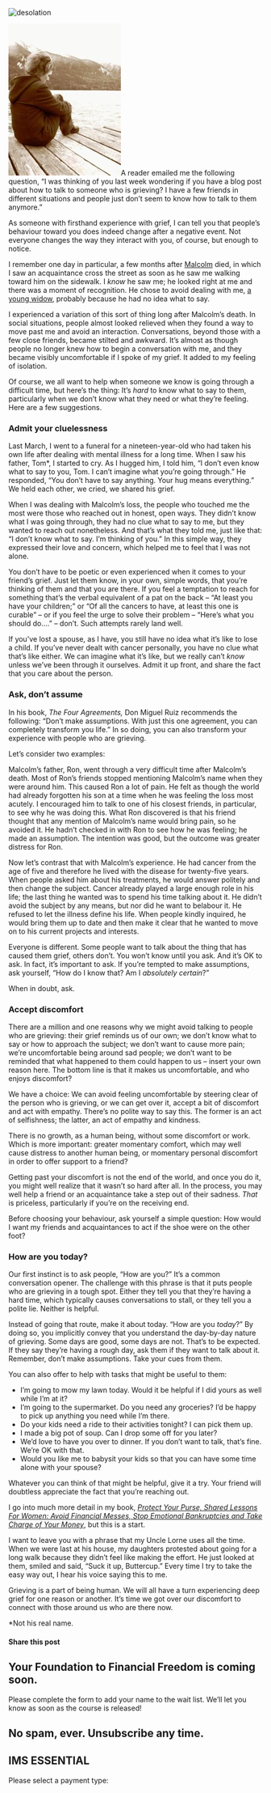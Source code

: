 ![desolation](https://yourfinanciallaunchpad.com/wp-content/uploads/elementor/thumbs/desolation-1308070-639x852-qdc6cqrbkvkqbvm1juw1iusf84sbync09asazw9q4o.jpg "desolation-1308070-639×852")

![desolation-1308070-639x852](attachments/desolation-1308070-639x852-223x300.jpg)A reader emailed me the following question, “I was thinking of you last week wondering if you have a blog post about how to talk to someone who is grieving? I have a few friends in different situations and people just don’t seem to know how to talk to them anymore.”

As someone with firsthand experience with grief, I can tell you that people’s behaviour toward you does indeed change after a negative event. Not everyone changes the way they interact with you, of course, but enough to notice.

I remember one day in particular, a few months after [Malcolm](https://yflmainprod.wpengine.com/2012/05/my-story-part-i/) died, in which I saw an acquaintance cross the street as soon as he saw me walking toward him on the sidewalk. I *know* he saw me; he looked right at me and there was a moment of recognition. He chose to avoid dealing with me, [a young widow](https://yflmainprod.wpengine.com/2012/05/my-story-part-ii/), probably because he had no idea what to say.

I experienced a variation of this sort of thing long after Malcolm’s death. In social situations, people almost looked relieved when they found a way to move past me and avoid an interaction. Conversations, beyond those with a few close friends, became stilted and awkward. It’s almost as though people no longer knew how to begin a conversation with me, and they became visibly uncomfortable if I spoke of my grief. It added to my feeling of isolation.

Of course, we all want to help when someone we know is going through a difficult time, but here’s the thing: It’s *hard* to know what to say to them, particularly when we don’t know what they need or what they’re feeling. Here are a few suggestions.

### Admit your cluelessness

Last March, I went to a funeral for a nineteen-year-old who had taken his own life after dealing with mental illness for a long time. When I saw his father, Tom\*, I started to cry. As I hugged him, I told him, “I don’t even know what to say to you, Tom. I can’t imagine what you’re going through.” He responded, “You don’t have to say anything. Your hug means everything.” We held each other, we cried, we shared his grief.

When I was dealing with Malcolm’s loss, the people who touched me the most were those who reached out in honest, open ways. They didn’t know what I was going through, they had no clue what to say to me, but they wanted to reach out nonetheless. And that’s what they told me, just like that: “I don’t know what to say. I’m thinking of you.” In this simple way, they expressed their love and concern, which helped me to feel that I was not alone.

You don’t have to be poetic or even experienced when it comes to your friend’s grief. Just let them know, in your own, simple words, that you’re thinking of them and that you are there. If you feel a temptation to reach for something that’s the verbal equivalent of a pat on the back – “At least you have your children;” or “Of all the cancers to have, at least this one is curable” – or if you feel the urge to solve their problem – “Here’s what you should do….” – don’t. Such attempts rarely land well.

If you’ve lost a spouse, as I have, you still have no idea what it’s like to lose a child. If you’ve never dealt with cancer personally, you have no clue what that’s like either. We can imagine what it’s like, but we really can’t *know* unless we’ve been through it ourselves. Admit it up front, and share the fact that you care about the person.

### Ask, don’t assume

In his book, *The Four Agreements,* Don Miguel Ruiz recommends the following: “Don’t make assumptions. With just this one agreement, you can completely transform you life.” In so doing, you can also transform your experience with people who are grieving.

Let’s consider two examples:

Malcolm’s father, Ron, went through a very difficult time after Malcolm’s death. Most of Ron’s friends stopped mentioning Malcolm’s name when they were around him. This caused Ron a lot of pain. He felt as though the world had already forgotten his son at a time when he was feeling the loss most acutely. I encouraged him to talk to one of his closest friends, in particular, to see why he was doing this. What Ron discovered is that his friend thought that any mention of Malcolm’s name would bring pain, so he avoided it. He hadn’t checked in with Ron to see how he was feeling; he made an assumption. The intention was good, but the outcome was greater distress for Ron.

Now let’s contrast that with Malcolm’s experience. He had cancer from the age of five and therefore he lived with the disease for twenty-five years. When people asked him about his treatments, he would answer politely and then change the subject. Cancer already played a large enough role in his life; the last thing he wanted was to spend his time talking about it. He didn’t avoid the subject by any means, but nor did he want to belabour it. He refused to let the illness define his life. When people kindly inquired, he would bring them up to date and then make it clear that he wanted to move on to his current projects and interests.

Everyone is different. Some people want to talk about the thing that has caused them grief, others don’t. You won’t know until you ask. And it’s OK to ask. In fact, it’s important to ask. If you’re tempted to make assumptions, ask yourself, “How do I know that? Am I *absolutely certain*?”

When in doubt, ask.

### Accept discomfort

There are a million and one reasons why we might avoid talking to people who are grieving: their grief reminds us of our own; we don’t know what to say or how to approach the subject; we don’t want to cause more pain; we’re uncomfortable being around sad people; we don’t want to be reminded that what happened to them could happen to us – insert your own reason here. The bottom line is that it makes us uncomfortable, and who enjoys discomfort?

We have a choice: We can avoid feeling uncomfortable by steering clear of the person who is grieving, or we can get over it, accept a bit of discomfort and act with empathy. There’s no polite way to say this. The former is an act of selfishness; the latter, an act of empathy and kindness.

There is no growth, as a human being, without some discomfort or work. Which is more important: greater momentary comfort, which may well cause distress to another human being, or momentary personal discomfort in order to offer support to a friend?

Getting past your discomfort is not the end of the world, and once you do it, you might well realize that it wasn’t so hard after all. In the process, you may well help a friend or an acquaintance take a step out of their sadness. *That* is priceless, particularly if you’re on the receiving end.

Before choosing your behaviour, ask yourself a simple question: How would I want my friends and acquaintances to act if the shoe were on the other foot?

### How are you today?

Our first instinct is to ask people, “How are you?” It’s a common conversation opener. The challenge with this phrase is that it puts people who are grieving in a tough spot. Either they tell you that they’re having a hard time, which typically causes conversations to stall, or they tell you a polite lie. Neither is helpful.

Instead of going that route, make it about today. “How are you *today*?” By doing so, you implicitly convey that you understand the day-by-day nature of grieving. Some days are good, some days are not. That’s to be expected. If they say they’re having a rough day, ask them if they want to talk about it. Remember, don’t make assumptions. Take your cues from them.

You can also offer to help with tasks that might be useful to them:

- I’m going to mow my lawn today. Would it be helpful if I did yours as well while I’m at it?
- I’m going to the supermarket. Do you need any groceries? I’d be happy to pick up anything you need while I’m there.
- Do your kids need a ride to their activities tonight? I can pick them up.
- I made a big pot of soup. Can I drop some off for you later?
- We’d love to have you over to dinner. If you don’t want to talk, that’s fine. We’re OK with that.
- Would you like me to babysit your kids so that you can have some time alone with your spouse?

Whatever you can think of that might be helpful, give it a try. Your friend will doubtless appreciate the fact that you’re reaching out.

I go into much more detail in my book, [*Protect Your Purse, Shared Lessons For Women: Avoid Financial Messes, Stop Emotional Bankruptcies and Take Charge of Your Money*](https://www.amazon.ca/Protect-Your-Purse-Financial-Bankruptcies-ebook/dp/B071V8WPBW/ref=sr_1_1?ie=UTF8&qid=1501007407&sr=8-1&keywords=protect+your+purse), but this is a start.

I want to leave you with a phrase that my Uncle Lorne uses all the time. When we were last at his house, my daughters protested about going for a long walk because they didn’t feel like making the effort. He just looked at them, smiled and said, “Suck it up, Buttercup.” Every time I try to take the easy way out, I hear his voice saying this to me.

Grieving is a part of being human. We will all have a turn experiencing deep grief for one reason or another. It’s time we got over our discomfort to connect with those around us who are there now.

\*Not his real name.

#### Share this post

## Your Foundation to Financial Freedom is coming soon.

Please complete the form to add your name to the wait list. We’ll let you know as soon as the course is released!

## No spam, ever. Unsubscribe any time.

## IMS ESSENTIAL

Please select a payment type: